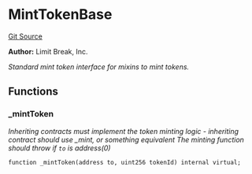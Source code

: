 # MintTokenBase
[Git Source](https://github.com/zanzai-dev/creator-token-standards/blob/e3ca932d2edc594487078ba2c4da4e803f84d6a3/src/minting/MintTokenBase.sol)

**Author:**
Limit Break, Inc.

*Standard mint token interface for mixins to mint tokens.*


## Functions
### _mintToken

*Inheriting contracts must implement the token minting logic - inheriting contract should use _mint, or something equivalent
The minting function should throw if `to` is address(0)*


```solidity
function _mintToken(address to, uint256 tokenId) internal virtual;
```

